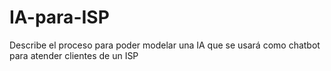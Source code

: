 # IA-para-ISP
Describe el proceso para poder modelar una IA que se usará como chatbot para atender clientes de un ISP
